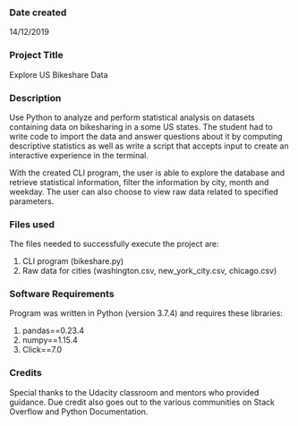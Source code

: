 ### Date created
14/12/2019


###  Project Title
Explore US Bikeshare Data 


### Description
Use Python to analyze and perform statistical analysis on datasets containing data on bikesharing in a some US states. The student had to write code to import the data and answer questions about it by computing descriptive statistics as well as write a script that accepts input to create an interactive experience in the terminal.

With the created CLI program, the user is able to explore the database and retrieve statistical information, filter the information by city, month and weekday. The user can also choose to view raw data related to specified parameters.


### Files used
The files needed to successfully execute the project are:
1. CLI program (bikeshare.py)
2. Raw data for cities (washington.csv, new_york_city.csv, chicago.csv)

### Software Requirements
Program was written in Python (version 3.7.4) and requires these libraries:

1. pandas==0.23.4 
2. numpy==1.15.4 
3. Click==7.0


### Credits
Special thanks to the Udacity classroom and mentors who provided guidance. Due credit also goes out to the various communities on Stack Overflow and Python Documentation.



